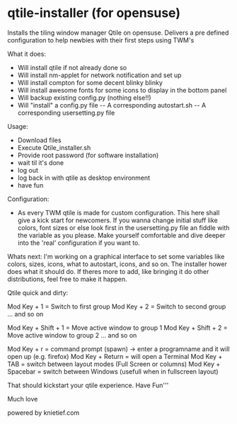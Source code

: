 # qtile-installer (for opensuse)
Installs the tiling window manager Qtile on opensuse. 
Delivers a pre defined configuration to help newbies with their first steps using TWM's

What it does:
  - Will install qtile if not already done so
  - Will install nm-applet for network notification and set up
  - Will install compton for some decent blinky blinky
  - Will install awesome fonts for some icons to display in the bottom panel
  - Will backup existing config.py (nothing else!!)
  - Will "install" a config.py file
  -- A corresponding autostart.sh
  -- A corresponding usersetting.py file
  
Usage:
  - Download files 
  - Execute Qtile_installer.sh
  - Provide root password (for software installation)
  - wait til it's done
  - log out 
  - log back in with qtile as desktop environment
  - have fun

Configuration:
  - As every TWM qtile is made for custom configuration. This here shall give a kick start for newcomers. If you wanna change initial stuff like colors, font sizes or else look first in the usersetting.py file an fiddle with the variable as you please. Make yourself comfortable and dive deeper into the 'real' configuration if you want to.

Whats next:
I'm working on a graphical interface to set some variables like colors, sizes, icons, what to autostart, icons, and so on. The installer hower does what it should do. If theres more to add, like bringing it do other distributions, feel free to make it happen. 


Qtile quick and dirty:

Mod Key + 1			    = Switch to first group
Mod Key + 2			    = Switch to second group
... and so on


Mod Key + Shift + 1	= Move active window to group 1
Mod Key + Shift + 2	= Move active window to group 2
... and so on


Mod Key + r			    = command prompt (spawn) -> enter a programname and it will open up (e.g. firefox)
Mod Key + Return	  = will open a Terminal
Mod Key + TAB		    = switch between layout modes (Full Screen or columns)
Mod Key + Spacebar  = switch between Windows (usefull when in fullscreen layout)



That should kickstart your qtile experience. 
Have Fun'''


Much love


powered by knietief.com
